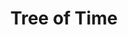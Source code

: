 ---
pid: pt4
title: Tree of Time
location_transcription: Malcolm X Park
coordinates: "[-75.225448618864, 39.952582688456]"
zipcode: '19023'
gen_neighborhood: 
neighborhood: 
outside_phl: 'Darby PA '
age: '15'
age_range: 13-19
instagram: 
image_file_name: pt_4.jpg
proposal_transcription: "//Everything Grows Over Time//"
topic: Uplifting
topic_summary: '0'
type: Tree,Park
keywords_other: 
credit: Sidiq Sherif
image_labels: tree and clock tower
twitter: 
facebook: 
permalink: "/monuments/pt4/"
layout: item-page
---